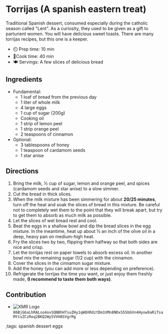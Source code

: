 # Torrijas (A spanish eastern treat)

Traditional Spanish dessert, consumed especially during the catholic season called "Lent". As a curiosity, they used to be given as a gift to parturient women. You will have delicious sweet toasts.  There are many torrijas recipes, but this one is a keeper.

- ⏲️ Prep time: 10 min
- 🍳Cook time: 40 min
- 🍽️ Servings: A few slices of delicious bread

## Ingredients

- Fundamental:
	-  1 loaf of bread from the previous day
	-  1 liter of whole milk
	-  4 large eggs
	-  1 cup of sugar (200g)
	-  Cooking oil
	-  1 strip of lemon peel
	-  1 strip orange peel
	-  2 teaspoons of cinnamon
-  Optional: 
	-  3 tablespoons of honey
	-  1 teaspoon of cardamom seeds
	-  1 star anise

## Directions

1. Bring the milk, ½ cup of sugar, lemon and orange peel, and spices (cardamom seeds and star anise) to a slow simmer.
1. Cut the bread in thick slices.
1. When the milk mixture has been simmering for about **20/25 minutes**, turn off the heat and soak the slices of bread in this mixture. Be careful not to completely wet them to the point that they will break apart, but try to get them to absorb as much milk as possible.
1. Let the slices of wet bread rest and cool.
1. Beat the eggs in a shallow bowl and dip the bread slices in the egg mixture. In the meantime, heat up about ½ an inch of the olive oil in a deep, heavy pan on medium-high heat.
1. Fry the slices two by two, flipping them halfway so that both sides are nice and crisp.
1. Let the torrijas rest on paper towels to absorb excess oil. In another bowl mix the remaining sugar (1/2 cup) with the cinnamon.
1. Cover the slices in the cinnamon sugar mixture.
1. Add the honey (you can add more or less depending on preference).
1. Refrigerate the torrijas the time you want, or just enjoy them freshly made, **(I recommend to taste them both ways)**.
    
## Contribution

- ![XMR Logo](https://lukesmith.xyz/pix/xmr.svg) `86BjG6aLhRALso4ovSQNBhHTsuZHy1qW8XRdztDm1VMn8NDxS5SbGVn4Hyow9aRiTsaMttuZCzRoq2BKQ2Wy5VVH8SVgrRg`

;tags: spanish dessert eggs
